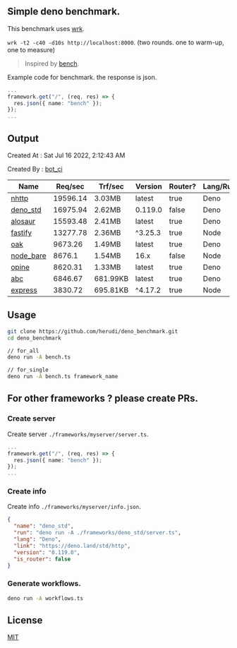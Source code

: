 ## Simple deno benchmark.
This benchmark uses [wrk](https://github.com/wg/wrk).

`wrk -t2 -c40 -d10s http://localhost:8000`. (two rounds. one to warm-up, one to measure)

> Inspired by [bench](https://github.com/denosaurs/bench).

Example code for benchmark. the response is json.
```ts
...
framework.get("/", (req, res) => {
  res.json({ name: "bench" });
});
...
```

## Output
Created At : Sat Jul 16 2022, 2:12:43 AM

Created By : [bot_ci](https://github.com/herudi/deno_benchmarks/commits?author=github-actions%5Bbot%5D)

|Name|Req/sec|Trf/sec|Version|Router?|Lang/Runtime|
|----|----|----|----|----|----|
|[nhttp](https://github.com/nhttp/nhttp)|19596.14|3.03MB|latest|true|Deno|
|[deno_std](https://deno.land/std/http)|16975.94|2.62MB|0.119.0|false|Deno|
|[alosaur](https://github.com/alosaur/alosaur)|15593.48|2.41MB|latest|true|Deno|
|[fastify](https://github.com/fastify/fastify)|13277.78|2.36MB|^3.25.3|true|Node|
|[oak](https://github.com/oakserver/oak)|9673.26|1.49MB|latest|true|Deno|
|[node_bare](https://nodejs.org)|8676.1|1.54MB|16.x|false|Node|
|[opine](https://github.com/cmorten/opine)|8620.31|1.33MB|latest|true|Deno|
|[abc](https://deno.land/x/abc)|6846.67|681.99KB|latest|true|Deno|
|[express](https://github.com/expressjs/express)|3830.72|695.81KB|^4.17.2|true|Node|


## Usage
```bash
git clone https://github.com/herudi/deno_benchmark.git
cd deno_benchmark

// for_all
deno run -A bench.ts

// for_single
deno run -A bench.ts framework_name
```
## For other frameworks ? please create PRs.
### Create server
Create server `./frameworks/myserver/server.ts`.
```ts
...
framework.get("/", (req, res) => {
  res.json({ name: "bench" });
});
...
```
### Create info
Create info `./frameworks/myserver/info.json`.
```json
{
  "name": "deno_std",
  "run": "deno run -A ./frameworks/deno_std/server.ts",
  "lang": "Deno",
  "link": "https://deno.land/std/http",
  "version": "0.119.0",
  "is_router": false
}
```
### Generate workflows.
```bash
deno run -A workflows.ts
```
## License

[MIT](LICENSE)

